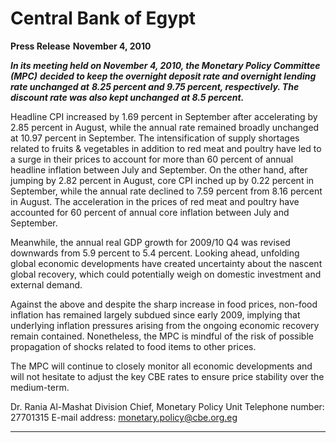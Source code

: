 # Central Bank of Egypt

**Press Release**
**November 4, 2010**

**_In its meeting held on November 4, 2010, the Monetary Policy Committee (MPC)_**
**_decided to keep the overnight deposit rate and overnight lending rate unchanged at_**
**_8.25 percent and 9.75 percent, respectively. The discount rate was also kept unchanged_**
**_at 8.5 percent._**

Headline CPI increased by 1.69 percent in September after accelerating by 2.85 percent
in August, while the annual rate remained broadly unchanged at 10.97 percent in
September. The intensification of supply shortages related to fruits & vegetables in
addition to red meat and poultry have led to a surge in their prices to account for more
than 60 percent of annual headline inflation between July and September. On the other
hand, after jumping by 2.82 percent in August, core CPI inched up by 0.22 percent in
September, while the annual rate declined to 7.59 percent from 8.16 percent in August.
The acceleration in the prices of red meat and poultry have accounted for 60 percent of
annual core inflation between July and September.

Meanwhile, the annual real GDP growth for 2009/10 Q4 was revised downwards from
5.9 percent to 5.4 percent. Looking ahead, unfolding global economic developments have
created uncertainty about the nascent global recovery, which could potentially weigh on
domestic investment and external demand.

Against the above and despite the sharp increase in food prices, non-food inflation has
remained largely subdued since early 2009, implying that underlying inflation pressures
arising from the ongoing economic recovery remain contained. Nonetheless, the MPC is
mindful of the risk of possible propagation of shocks related to food items to other prices.

The MPC will continue to closely monitor all economic developments and will not
hesitate to adjust the key CBE rates to ensure price stability over the medium-term.

Dr. Rania Al-Mashat
Division Chief, Monetary Policy Unit
Telephone number: 27701315
E-mail address: monetary.policy@cbe.org.eg


-----

